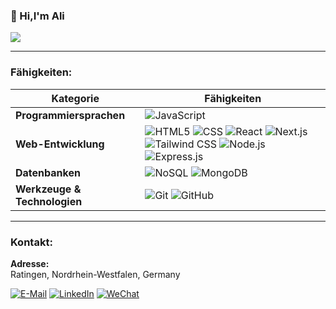 ### 👋 Hi,I'm Ali

![](https://komarev.com/ghpvc/?username=Hossaini1&label=PROFILE+VIEWS&color=green&abbreviated=true)

---

### Fähigkeiten:

| Kategorie              | Fähigkeiten                                    |
|------------------------|-----------------------------------------------|
| **Programmiersprachen** | ![JavaScript](https://img.shields.io/badge/-JavaScript-F7DF1E?logo=javascript&logoColor=black&style=flat) |
| **Web-Entwicklung**    | ![HTML5](https://img.shields.io/badge/-HTML5-E34F26?logo=html5&logoColor=white&style=flat) ![CSS](https://img.shields.io/badge/-CSS-1572B6?logo=css3&logoColor=white&style=flat) ![React](https://img.shields.io/badge/-React-61DAFB?logo=react&logoColor=black&style=flat) ![Next.js](https://img.shields.io/badge/-Next.js-000000?logo=next.js&logoColor=white&style=flat) ![Tailwind CSS](https://img.shields.io/badge/-Tailwind%20CSS-38B2AC?logo=tailwind-css&logoColor=white&style=flat) ![Node.js](https://img.shields.io/badge/-Node.js-339933?logo=node.js&logoColor=white&style=flat) ![Express.js](https://img.shields.io/badge/-Express.js-000000?logo=express&logoColor=white&style=flat) |
| **Datenbanken**        | ![NoSQL](https://img.shields.io/badge/-NoSQL-336791?logo=nosql&logoColor=white&style=flat) ![MongoDB](https://img.shields.io/badge/-MongoDB-47A248?logo=mongodb&logoColor=white&style=flat) |
| **Werkzeuge & Technologien** | ![Git](https://img.shields.io/badge/-Git-F05032?logo=git&logoColor=white&style=flat) ![GitHub](https://img.shields.io/badge/-GitHub-181717?logo=github&logoColor=white&style=flat) |

---

### Kontakt:

**Adresse:**  
Ratingen, Nordrhein-Westfalen, Germany

[![E-Mail](https://img.shields.io/badge/-E--Mail-D14836?logo=gmail&logoColor=white&style=flat)](mailto:1989hossaini1@gmail.com)
[![LinkedIn](https://img.shields.io/badge/-LinkedIn-0077B5?logo=linkedin&logoColor=white&style=flat)](https://www.linkedin.com/in/hossaini/)
[![WeChat](https://img.shields.io/badge/-WeChat-7BB32E?logo=wechat&logoColor=white&style=flat)](https://wix.com/your-wechat-id)  








